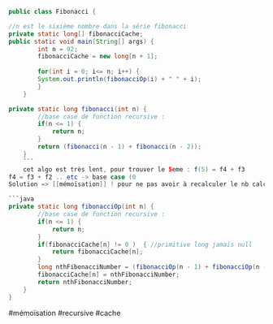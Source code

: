 ```java
public class Fibonacci {

//n est le sixième nombre dans la série fibonacci
private static long[] fibonacciCache;
public static void main(String[] args) {
		int n = 92; 
		fibonacciCache = new long[n + 1];
		
		for(int i = 0; i<= n; i++) {
		System.out.println(fibonacciOp(i) + " " + i);
		}
	}

private static long fibonacci(int n) {
		//base case de fonction recursive :
		if(n <= 1) {
			return n;
		}
		return (fibonacci(n - 1) + fibonacci(n - 2));
	}	
	```
	cet algo est très lent, pour trouver le 5eme : f(5) = f4 + f3
f4 = f3 + f2 .. etc -> base case (0
Solution => [[mémoïsation]] ! pour ne pas avoir à recalculer le nb calculé précédemment 

```java
private static long fibonacciOp(int n) {
		//base case de fonction recursive :
		if(n <= 1) {
			return n;
		}		
		if(fibonacciCache[n] != 0 )  { //primitive long jamais null
			return fibonacciCache[n];			
		} 		
		long nthFibonacciNumber = (fibonacciOp(n - 1) + fibonacciOp(n - 2));
		fibonacciCache[n] = nthFibonacciNumber;
		return nthFibonacciNumber;
	}
}
```
#mémoïsation
#recursive 
#cache